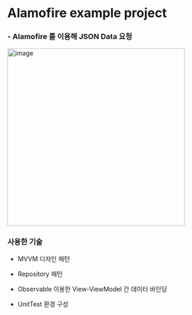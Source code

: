 # Alamofire example project

### - Alamofire 를 이용해 JSON Data 요청 

<img width="400" alt="image" src="https://user-images.githubusercontent.com/81426024/173305338-9fe36a6a-1966-47a0-b8a9-7a8b9c82d89e.png">

### 사용한 기술

- MVVM 디자인 패턴

- Repository 패턴

- Observable 이용한 View-ViewModel 간 데이터 바인딩

- UnitTest 환경 구성
